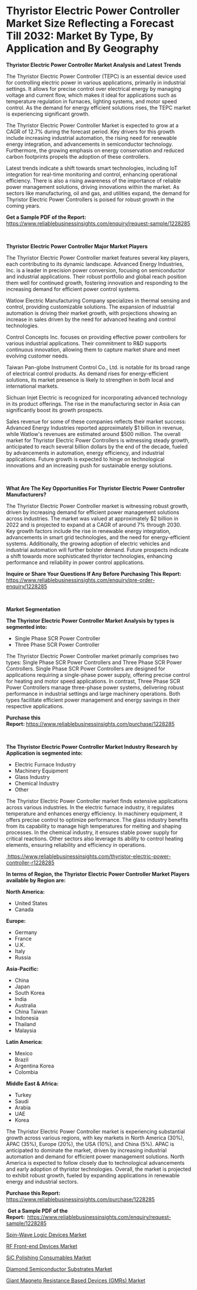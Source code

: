 <p><h1>Thyristor Electric Power Controller Market Size Reflecting a Forecast Till 2032: Market By Type, By Application and By Geography</h1></p><p><strong>Thyristor Electric Power Controller Market Analysis and Latest Trends</strong></p>
<p><p>The Thyristor Electric Power Controller (TEPC) is an essential device used for controlling electric power in various applications, primarily in industrial settings. It allows for precise control over electrical energy by managing voltage and current flow, which makes it ideal for applications such as temperature regulation in furnaces, lighting systems, and motor speed control. As the demand for energy efficient solutions rises, the TEPC market is experiencing significant growth.</p><p>The Thyristor Electric Power Controller Market is expected to grow at a CAGR of 12.7% during the forecast period. Key drivers for this growth include increasing industrial automation, the rising need for renewable energy integration, and advancements in semiconductor technology. Furthermore, the growing emphasis on energy conservation and reduced carbon footprints propels the adoption of these controllers. </p><p>Latest trends indicate a shift towards smart technologies, including IoT integration for real-time monitoring and control, enhancing operational efficiency. There is also a rising awareness of the importance of reliable power management solutions, driving innovations within the market. As sectors like manufacturing, oil and gas, and utilities expand, the demand for Thyristor Electric Power Controllers is poised for robust growth in the coming years.</p></p>
<p><strong>Get a Sample PDF of the Report:&nbsp;</strong> <a href="https://www.reliablebusinessinsights.com/enquiry/request-sample/1228285?utm_campaign=100&utm_medium=2&utm_source=Github&utm_content=ia&utm_term=13022025&utm_id=thyristor-electric-power-controller">https://www.reliablebusinessinsights.com/enquiry/request-sample/1228285</a></p>
<p>&nbsp;</p>
<p><strong>Thyristor Electric Power Controller Major Market Players</strong></p>
<p><p>The Thyristor Electric Power Controller market features several key players, each contributing to its dynamic landscape. Advanced Energy Industries, Inc. is a leader in precision power conversion, focusing on semiconductor and industrial applications. Their robust portfolio and global reach position them well for continued growth, fostering innovation and responding to the increasing demand for efficient power control systems.</p><p>Watlow Electric Manufacturing Company specializes in thermal sensing and control, providing customizable solutions. The expansion of industrial automation is driving their market growth, with projections showing an increase in sales driven by the need for advanced heating and control technologies.</p><p>Control Concepts Inc. focuses on providing effective power controllers for various industrial applications. Their commitment to R&D supports continuous innovation, allowing them to capture market share and meet evolving customer needs.</p><p>Taiwan Pan-globe Instrument Control Co., Ltd. is notable for its broad range of electrical control products. As demand rises for energy-efficient solutions, its market presence is likely to strengthen in both local and international markets.</p><p>Sichuan Injet Electric is recognized for incorporating advanced technology in its product offerings. The rise in the manufacturing sector in Asia can significantly boost its growth prospects.</p><p>Sales revenue for some of these companies reflects their market success: Advanced Energy Industries reported approximately $1 billion in revenue, while Watlow's revenues are estimated around $500 million. The overall market for Thyristor Electric Power Controllers is witnessing steady growth, anticipated to reach several billion dollars by the end of the decade, fueled by advancements in automation, energy efficiency, and industrial applications. Future growth is expected to hinge on technological innovations and an increasing push for sustainable energy solutions.</p></p>
<p>&nbsp;</p>
<p><strong>What Are The Key Opportunities For Thyristor Electric Power Controller Manufacturers?</strong></p>
<p><p>The Thyristor Electric Power Controller market is witnessing robust growth, driven by increasing demand for efficient power management solutions across industries. The market was valued at approximately $2 billion in 2022 and is projected to expand at a CAGR of around 7% through 2030. Key growth factors include the rise in renewable energy integration, advancements in smart grid technologies, and the need for energy-efficient systems. Additionally, the growing adoption of electric vehicles and industrial automation will further bolster demand. Future prospects indicate a shift towards more sophisticated thyristor technologies, enhancing performance and reliability in power control applications.</p></p>
<p><strong>Inquire or Share Your Questions If Any Before Purchasing This Report:</strong> <a href="https://www.reliablebusinessinsights.com/enquiry/pre-order-enquiry/1228285?utm_campaign=100&utm_medium=2&utm_source=Github&utm_content=ia&utm_term=13022025&utm_id=thyristor-electric-power-controller">https://www.reliablebusinessinsights.com/enquiry/pre-order-enquiry/1228285</a></p>
<p>&nbsp;</p>
<p><strong>Market Segmentation</strong></p>
<p><strong>The Thyristor Electric Power Controller Market Analysis by types is segmented into:</strong></p>
<p><ul><li>Single Phase SCR Power Controller</li><li>Three Phase SCR Power Controller</li></ul></p>
<p><p>The Thyristor Electric Power Controller market primarily comprises two types: Single Phase SCR Power Controllers and Three Phase SCR Power Controllers. Single Phase SCR Power Controllers are designed for applications requiring a single-phase power supply, offering precise control for heating and motor speed applications. In contrast, Three Phase SCR Power Controllers manage three-phase power systems, delivering robust performance in industrial settings and large machinery operations. Both types facilitate efficient power management and energy savings in their respective applications.</p></p>
<p><strong>Purchase this Report:&nbsp;</strong><a href="https://www.reliablebusinessinsights.com/purchase/1228285?utm_campaign=100&utm_medium=2&utm_source=Github&utm_content=ia&utm_term=13022025&utm_id=thyristor-electric-power-controller">https://www.reliablebusinessinsights.com/purchase/1228285</a></p>
<p>&nbsp;</p>
<p><strong>The Thyristor Electric Power Controller Market Industry Research by Application is segmented into:</strong></p>
<p><ul><li>Electric Furnace Industry</li><li>Machinery Equipment</li><li>Glass Industry</li><li>Chemical Industry</li><li>Other</li></ul></p>
<p><p>The Thyristor Electric Power Controller market finds extensive applications across various industries. In the electric furnace industry, it regulates temperature and enhances energy efficiency. In machinery equipment, it offers precise control to optimize performance. The glass industry benefits from its capability to manage high temperatures for melting and shaping processes. In the chemical industry, it ensures stable power supply for critical reactions. Other sectors also leverage its ability to control heating elements, ensuring reliability and efficiency in operations.</p></p>
<p><a href="https://www.reliablebusinessinsights.com/thyristor-electric-power-controller-r1228285?utm_campaign=100&utm_medium=2&utm_source=Github&utm_content=ia&utm_term=13022025&utm_id=thyristor-electric-power-controller">&nbsp;https://www.reliablebusinessinsights.com/thyristor-electric-power-controller-r1228285</a></p>
<p><strong>In terms of Region, the Thyristor Electric Power Controller Market Players available by Region are:</strong></p>
<p>
    <p> <strong> North America: </strong>
        <ul>
            <li>United States</li>
            <li>Canada</li>
        </ul>
        </p> 
    <p> <strong> Europe: </strong>
        <ul>
            <li>Germany</li>
            <li>France</li>
            <li>U.K.</li>
            <li>Italy</li>
            <li>Russia</li>
        </ul>
        </p> 
    <p> <strong> Asia-Pacific: </strong>
        <ul>
            <li>China</li>
            <li>Japan</li>
            <li>South Korea</li>
            <li>India</li>
            <li>Australia</li>
            <li>China Taiwan</li>
            <li>Indonesia</li>
            <li>Thailand</li>
            <li>Malaysia</li>
        </ul>
        </p> 
    <p> <strong> Latin America: </strong>
        <ul>
            <li>Mexico</li>
            <li>Brazil</li>
            <li>Argentina Korea</li>
            <li>Colombia</li>
        </ul>
        </p> 
    <p> <strong> Middle East & Africa: </strong>
        <ul>
            <li>Turkey</li>
            <li>Saudi</li>
            <li>Arabia</li>
            <li>UAE</li>
            <li>Korea</li>
        </ul>
    </p>
    </p>
<p><p>The Thyristor Electric Power Controller market is experiencing substantial growth across various regions, with key markets in North America (30%), APAC (35%), Europe (20%), the USA (10%), and China (5%). APAC is anticipated to dominate the market, driven by increasing industrial automation and demand for efficient power management solutions. North America is expected to follow closely due to technological advancements and early adoption of thyristor technologies. Overall, the market is projected to exhibit robust growth, fueled by expanding applications in renewable energy and industrial sectors.</p></p>
<p><strong>Purchase this Report: </strong><a href="https://www.reliablebusinessinsights.com/purchase/1228285?utm_campaign=100&utm_medium=2&utm_source=Github&utm_content=ia&utm_term=13022025&utm_id=thyristor-electric-power-controller">https://www.reliablebusinessinsights.com/purchase/1228285</a></p>
<p>&nbsp;<strong>Get a Sample PDF of the Report:&nbsp;&nbsp;</strong><a href="https://www.reliablebusinessinsights.com/enquiry/request-sample/1228285?utm_campaign=100&utm_medium=2&utm_source=Github&utm_content=ia&utm_term=13022025&utm_id=thyristor-electric-power-controller">https://www.reliablebusinessinsights.com/enquiry/request-sample/1228285</a></p>
<p><strong></strong></p>
<p><p><a href="https://github.com/stickkinkel/Market-Research-Report-List-1/blob/main/spin-wave-logic-devices-market.md?utm_campaign=100&utm_medium=2&utm_source=Github&utm_content=ia&utm_term=13022025&utm_id=thyristor-electric-power-controller">Spin-Wave Logic Devices Market</a></p><p><a href="https://github.com/xalatieusope/Market-Research-Report-List-1/blob/main/rf-front-end-devices-market.md?utm_campaign=100&utm_medium=2&utm_source=Github&utm_content=ia&utm_term=13022025&utm_id=thyristor-electric-power-controller">RF Front-end Devices Market</a></p><p><a href="https://github.com/kaloyhboosh/Market-Research-Report-List-1/blob/main/sic-polishing-consumables-market.md?utm_campaign=100&utm_medium=2&utm_source=Github&utm_content=ia&utm_term=13022025&utm_id=thyristor-electric-power-controller">SiC Polishing Consumables Market</a></p><p><a href="https://github.com/lefiobakali/Market-Research-Report-List-1/blob/main/diamond-semiconductor-substrates-market.md?utm_campaign=100&utm_medium=2&utm_source=Github&utm_content=ia&utm_term=13022025&utm_id=thyristor-electric-power-controller">Diamond Semiconductor Substrates Market</a></p><p><a href="https://github.com/mqhayigurbaj/Market-Research-Report-List-1/blob/main/giant-magneto-resistance-based-devices-gmrs-market.md?utm_campaign=100&utm_medium=2&utm_source=Github&utm_content=ia&utm_term=13022025&utm_id=thyristor-electric-power-controller">Giant Magneto Resistance Based Devices (GMRs) Market</a></p></p>